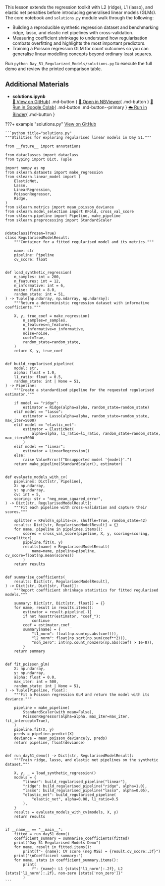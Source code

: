 This lesson extends the regression toolkit with L2 (ridge), L1 (lasso), and
elastic net penalties before introducing generalised linear models (GLMs). The
core notebook and `solutions.py` module walk through the following:

- Building a reproducible synthetic regression dataset and benchmarking ridge,
  lasso, and elastic net pipelines with cross-validation.
- Measuring coefficient shrinkage to understand how regularisation combats
  overfitting and highlights the most important predictors.
- Training a Poisson regression GLM for count outcomes so you can generalise
  linear modelling concepts beyond ordinary least squares.

Run `python Day_51_Regularized_Models/solutions.py` to execute the full demo and
review the printed comparison table.

## Additional Materials

- **solutions.ipynb**  
  [📁 View on GitHub](https://github.com/saint2706/Coding-For-MBA/blob/main/Day_51_Regularized_Models/solutions.ipynb){ .md-button } 
  [📓 Open in NBViewer](https://nbviewer.org/github/saint2706/Coding-For-MBA/blob/main/Day_51_Regularized_Models/solutions.ipynb){ .md-button } 
  [🚀 Run in Google Colab](https://colab.research.google.com/github/saint2706/Coding-For-MBA/blob/main/Day_51_Regularized_Models/solutions.ipynb){ .md-button .md-button--primary } 
  [☁️ Run in Binder](https://mybinder.org/v2/gh/saint2706/Coding-For-MBA/main?filepath=Day_51_Regularized_Models/solutions.ipynb){ .md-button }

???+ example "solutions.py"
    [View on GitHub](https://github.com/saint2706/Coding-For-MBA/blob/main/Day_51_Regularized_Models/solutions.py)

    ```python title="solutions.py"
    """Utilities for exploring regularised linear models in Day 51."""

    from __future__ import annotations

    from dataclasses import dataclass
    from typing import Dict, Tuple

    import numpy as np
    from sklearn.datasets import make_regression
    from sklearn.linear_model import (
        ElasticNet,
        Lasso,
        LinearRegression,
        PoissonRegressor,
        Ridge,
    )
    from sklearn.metrics import mean_poisson_deviance
    from sklearn.model_selection import KFold, cross_val_score
    from sklearn.pipeline import Pipeline, make_pipeline
    from sklearn.preprocessing import StandardScaler


    @dataclass(frozen=True)
    class RegularisedModelResult:
        """Container for a fitted regularised model and its metrics."""

        name: str
        pipeline: Pipeline
        cv_score: float


    def load_synthetic_regression(
        n_samples: int = 200,
        n_features: int = 12,
        n_informative: int = 6,
        noise: float = 8.0,
        random_state: int = 51,
    ) -> Tuple[np.ndarray, np.ndarray, np.ndarray]:
        """Return a deterministic regression dataset with informative coefficients."""

        X, y, true_coef = make_regression(
            n_samples=n_samples,
            n_features=n_features,
            n_informative=n_informative,
            noise=noise,
            coef=True,
            random_state=random_state,
        )
        return X, y, true_coef


    def build_regularised_pipeline(
        model: str,
        alpha: float = 1.0,
        l1_ratio: float = 0.5,
        random_state: int | None = 51,
    ) -> Pipeline:
        """Create a standardised pipeline for the requested regularised estimator."""

        if model == "ridge":
            estimator = Ridge(alpha=alpha, random_state=random_state)
        elif model == "lasso":
            estimator = Lasso(alpha=alpha, random_state=random_state, max_iter=5000)
        elif model == "elastic_net":
            estimator = ElasticNet(
                alpha=alpha, l1_ratio=l1_ratio, random_state=random_state, max_iter=5000
            )
        elif model == "linear":
            estimator = LinearRegression()
        else:
            raise ValueError(f"Unsupported model '{model}'.")
        return make_pipeline(StandardScaler(), estimator)


    def evaluate_models_with_cv(
        pipelines: Dict[str, Pipeline],
        X: np.ndarray,
        y: np.ndarray,
        cv: int = 5,
        scoring: str = "neg_mean_squared_error",
    ) -> Dict[str, RegularisedModelResult]:
        """Fit each pipeline with cross-validation and capture their scores."""

        splitter = KFold(n_splits=cv, shuffle=True, random_state=42)
        results: Dict[str, RegularisedModelResult] = {}
        for name, pipeline in pipelines.items():
            scores = cross_val_score(pipeline, X, y, scoring=scoring, cv=splitter)
            pipeline.fit(X, y)
            results[name] = RegularisedModelResult(
                name=name, pipeline=pipeline, cv_score=float(np.mean(scores))
            )
        return results


    def summarise_coefficients(
        results: Dict[str, RegularisedModelResult],
    ) -> Dict[str, Dict[str, float]]:
        """Report coefficient shrinkage statistics for fitted regularised models."""

        summary: Dict[str, Dict[str, float]] = {}
        for name, result in results.items():
            estimator = result.pipeline[-1]
            if not hasattr(estimator, "coef_"):
                continue
            coef = estimator.coef_
            summary[name] = {
                "l1_norm": float(np.sum(np.abs(coef))),
                "l2_norm": float(np.sqrt(np.sum(coef**2))),
                "non_zero": int(np.count_nonzero(np.abs(coef) > 1e-8)),
            }
        return summary


    def fit_poisson_glm(
        X: np.ndarray,
        y: np.ndarray,
        alpha: float = 0.0,
        max_iter: int = 500,
        random_state: int | None = 51,
    ) -> Tuple[Pipeline, float]:
        """Fit a Poisson regression GLM and return the model with its deviance."""

        pipeline = make_pipeline(
            StandardScaler(with_mean=False),
            PoissonRegressor(alpha=alpha, max_iter=max_iter, fit_intercept=True),
        )
        pipeline.fit(X, y)
        preds = pipeline.predict(X)
        deviance = mean_poisson_deviance(y, preds)
        return pipeline, float(deviance)


    def run_day51_demo() -> Dict[str, RegularisedModelResult]:
        """Train ridge, lasso, and elastic net pipelines on the synthetic dataset."""

        X, y, _ = load_synthetic_regression()
        models = {
            "linear": build_regularised_pipeline("linear"),
            "ridge": build_regularised_pipeline("ridge", alpha=1.0),
            "lasso": build_regularised_pipeline("lasso", alpha=0.05),
            "elastic_net": build_regularised_pipeline(
                "elastic_net", alpha=0.08, l1_ratio=0.5
            ),
        }
        results = evaluate_models_with_cv(models, X, y)
        return results


    if __name__ == "__main__":
        fitted = run_day51_demo()
        coefficient_summary = summarise_coefficients(fitted)
        print("Day 51 Regularised Models Demo")
        for name, result in fitted.items():
            print(f"- {name}: CV score (neg MSE) = {result.cv_score:.3f}")
        print("\nCoefficient summary:")
        for name, stats in coefficient_summary.items():
            print(
                f"- {name}: L1 {stats['l1_norm']:.2f}, L2 {stats['l2_norm']:.2f}, non-zero {stats['non_zero']}"
            )
    ```
